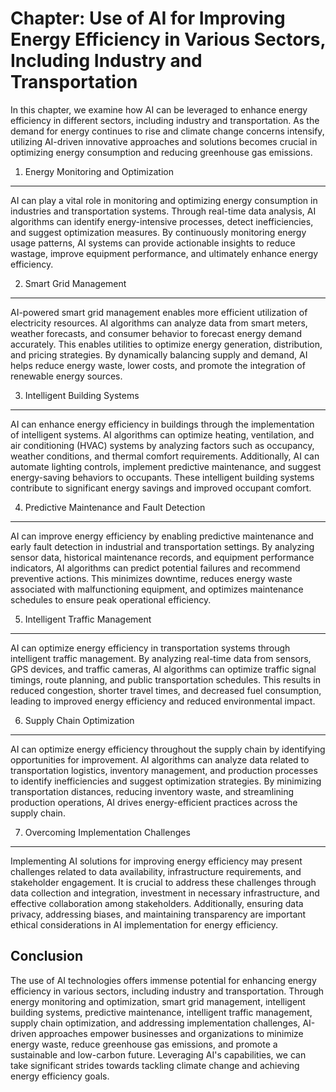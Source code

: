 Chapter: Use of AI for Improving Energy Efficiency in Various Sectors, Including Industry and Transportation
============================================================================================================

In this chapter, we examine how AI can be leveraged to enhance energy efficiency in different sectors, including industry and transportation. As the demand for energy continues to rise and climate change concerns intensify, utilizing AI-driven innovative approaches and solutions becomes crucial in optimizing energy consumption and reducing greenhouse gas emissions.

1. Energy Monitoring and Optimization
-------------------------------------

AI can play a vital role in monitoring and optimizing energy consumption in industries and transportation systems. Through real-time data analysis, AI algorithms can identify energy-intensive processes, detect inefficiencies, and suggest optimization measures. By continuously monitoring energy usage patterns, AI systems can provide actionable insights to reduce wastage, improve equipment performance, and ultimately enhance energy efficiency.

2. Smart Grid Management
------------------------

AI-powered smart grid management enables more efficient utilization of electricity resources. AI algorithms can analyze data from smart meters, weather forecasts, and consumer behavior to forecast energy demand accurately. This enables utilities to optimize energy generation, distribution, and pricing strategies. By dynamically balancing supply and demand, AI helps reduce energy waste, lower costs, and promote the integration of renewable energy sources.

3. Intelligent Building Systems
-------------------------------

AI can enhance energy efficiency in buildings through the implementation of intelligent systems. AI algorithms can optimize heating, ventilation, and air conditioning (HVAC) systems by analyzing factors such as occupancy, weather conditions, and thermal comfort requirements. Additionally, AI can automate lighting controls, implement predictive maintenance, and suggest energy-saving behaviors to occupants. These intelligent building systems contribute to significant energy savings and improved occupant comfort.

4. Predictive Maintenance and Fault Detection
---------------------------------------------

AI can improve energy efficiency by enabling predictive maintenance and early fault detection in industrial and transportation settings. By analyzing sensor data, historical maintenance records, and equipment performance indicators, AI algorithms can predict potential failures and recommend preventive actions. This minimizes downtime, reduces energy waste associated with malfunctioning equipment, and optimizes maintenance schedules to ensure peak operational efficiency.

5. Intelligent Traffic Management
---------------------------------

AI can optimize energy efficiency in transportation systems through intelligent traffic management. By analyzing real-time data from sensors, GPS devices, and traffic cameras, AI algorithms can optimize traffic signal timings, route planning, and public transportation schedules. This results in reduced congestion, shorter travel times, and decreased fuel consumption, leading to improved energy efficiency and reduced environmental impact.

6. Supply Chain Optimization
----------------------------

AI can optimize energy efficiency throughout the supply chain by identifying opportunities for improvement. AI algorithms can analyze data related to transportation logistics, inventory management, and production processes to identify inefficiencies and suggest optimization strategies. By minimizing transportation distances, reducing inventory waste, and streamlining production operations, AI drives energy-efficient practices across the supply chain.

7. Overcoming Implementation Challenges
---------------------------------------

Implementing AI solutions for improving energy efficiency may present challenges related to data availability, infrastructure requirements, and stakeholder engagement. It is crucial to address these challenges through data collection and integration, investment in necessary infrastructure, and effective collaboration among stakeholders. Additionally, ensuring data privacy, addressing biases, and maintaining transparency are important ethical considerations in AI implementation for energy efficiency.

Conclusion
----------

The use of AI technologies offers immense potential for enhancing energy efficiency in various sectors, including industry and transportation. Through energy monitoring and optimization, smart grid management, intelligent building systems, predictive maintenance, intelligent traffic management, supply chain optimization, and addressing implementation challenges, AI-driven approaches empower businesses and organizations to minimize energy waste, reduce greenhouse gas emissions, and promote a sustainable and low-carbon future. Leveraging AI's capabilities, we can take significant strides towards tackling climate change and achieving energy efficiency goals.
